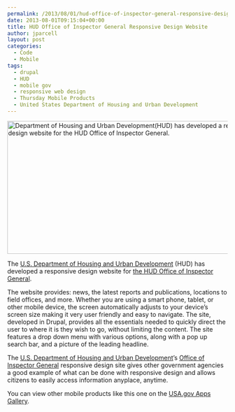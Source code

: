 ```yaml
---
permalink: /2013/08/01/hud-office-of-inspector-general-responsive-design-website/
date: 2013-08-01T09:15:04+00:00
title: HUD Office of Inspector General Responsive Design Website
author: jparcell
layout: post
categories:
  - Code
  - Mobile
tags:
  - drupal
  - HUD
  - mobile gov
  - responsive web design
  - Thursday Mobile Products
  - United States Department of Housing and Urban Development
---
```


[<img class="aligncenter wp-image-121232" src="https://s3.amazonaws.com/sitesusa/wp-content/uploads/sites/212/2013/08/HUD-Office-of-Inspector-General-450x300.jpg" alt="Department of Housing and Urban Development(HUD) has developed a responsive design website for the HUD Office of Inspector General." width="600" height="304" />](https://s3.amazonaws.com/sitesusa/wp-content/uploads/sites/212/2013/08/HUD-Office-of-Inspector-General.jpg)

The [U.S. Department of Housing and Urban Development](http://portal.hud.gov/hudportal/HUD) (HUD) has developed a responsive design website for [the HUD Office of Inspector General](http://www.hudoig.gov/).

The website provides: news, the latest reports and publications, locations to field offices, and more. Whether you are using a smart phone, tablet, or other mobile device, the screen automatically adjusts to your device’s screen size making it very user friendly and easy to navigate. The site, developed in Drupal, provides all the essentials needed  to quickly direct the user to where it is they wish to go, without limiting the content. The site features a drop down menu with various options, along with a pop up search bar, and a picture of the leading headline.

The [U.S. Department of Housing and Urban Development](http://portal.hud.gov/hudportal/HUD)’s [Office of Inspector General](http://www.hudoig.gov/) responsive design site gives other government agencies a good example of what can be done with responsive design and allows citizens to easily access information anyplace, anytime.

You can view other mobile products like this one on the [USA.gov Apps Gallery](http://apps.usa.gov/).